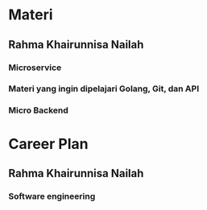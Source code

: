 # Materi 
## Rahma Khairunnisa Nailah
### Microservice
### Materi yang ingin dipelajari Golang, Git, dan API
### Micro Backend

# Career Plan
## Rahma Khairunnisa Nailah
### Software engineering
